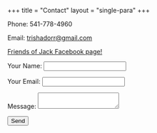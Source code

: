+++
title = "Contact"
layout = "single-para"
+++

Phone: 541-778-4960

Email: trishadorr@gmail.com

[Friends of Jack Facebook page!](https://www.facebook.com/groups/262701727595775/) 

<form name="contact" method="POST" data-netlify="true">
  <p>
    <label>Your Name: <input type="text" name="name" /></label>   
  </p>
  <p>
    <label>Your Email: <input type="email" name="email" /></label>
  </p>
  <p>
    <label>Message: <textarea name="message"></textarea></label>
  </p>
  <p>
    <button type="submit">Send</button>
  </p>
</form>